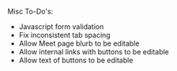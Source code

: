Misc To-Do's:
- Javascript form validation
- Fix inconsistent tab spacing
- Allow Meet page blurb to be editable
- Allow internal links with buttons to be editable
- Allow text of buttons to be editable
